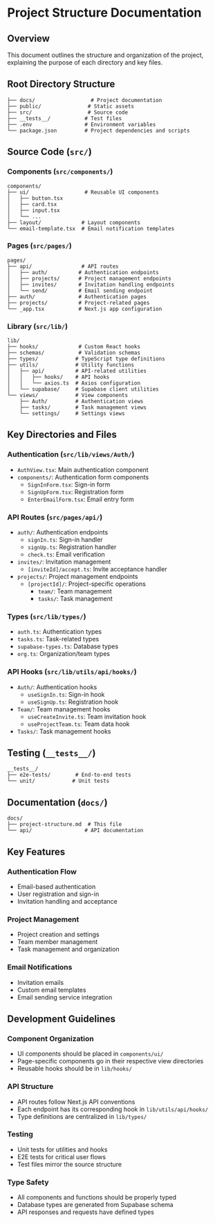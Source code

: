 # Project Structure Documentation

## Overview
This document outlines the structure and organization of the project, explaining the purpose of each directory and key files.

## Root Directory Structure
```
├── docs/                  # Project documentation
├── public/               # Static assets
├── src/                  # Source code
├── __tests__/           # Test files
├── .env                 # Environment variables
└── package.json         # Project dependencies and scripts
```

## Source Code (`src/`)

### Components (`src/components/`)
```
components/
├── ui/                  # Reusable UI components
│   ├── button.tsx
│   ├── card.tsx
│   ├── input.tsx
│   └── ...
├── layout/             # Layout components
└── email-template.tsx  # Email notification templates
```

### Pages (`src/pages/`)
```
pages/
├── api/                # API routes
│   ├── auth/          # Authentication endpoints
│   ├── projects/      # Project management endpoints
│   ├── invites/       # Invitation handling endpoints
│   └── send/          # Email sending endpoint
├── auth/              # Authentication pages
├── projects/          # Project-related pages
└── _app.tsx           # Next.js app configuration
```

### Library (`src/lib/`)
```
lib/
├── hooks/             # Custom React hooks
├── schemas/           # Validation schemas
├── types/            # TypeScript type definitions
├── utils/            # Utility functions
│   ├── api/          # API-related utilities
│   │   ├── hooks/    # API hooks
│   │   └── axios.ts  # Axios configuration
│   └── supabase/     # Supabase client utilities
└── views/            # View components
    ├── Auth/         # Authentication views
    ├── tasks/        # Task management views
    └── settings/     # Settings views
```

## Key Directories and Files

### Authentication (`src/lib/views/Auth/`)
- `AuthView.tsx`: Main authentication component
- `components/`: Authentication form components
  - `SignInForm.tsx`: Sign-in form
  - `SignUpForm.tsx`: Registration form
  - `EnterEmailForm.tsx`: Email entry form

### API Routes (`src/pages/api/`)
- `auth/`: Authentication endpoints
  - `signIn.ts`: Sign-in handler
  - `signUp.ts`: Registration handler
  - `check.ts`: Email verification
- `invites/`: Invitation management
  - `[inviteId]/accept.ts`: Invite acceptance handler
- `projects/`: Project management endpoints
  - `[projectId]/`: Project-specific operations
    - `team/`: Team management
    - `tasks/`: Task management

### Types (`src/lib/types/`)
- `auth.ts`: Authentication types
- `tasks.ts`: Task-related types
- `supabase-types.ts`: Database types
- `org.ts`: Organization/team types

### API Hooks (`src/lib/utils/api/hooks/`)
- `Auth/`: Authentication hooks
  - `useSignIn.ts`: Sign-in hook
  - `useSignUp.ts`: Registration hook
- `Team/`: Team management hooks
  - `useCreateInvite.ts`: Team invitation hook
  - `useProjectTeam.ts`: Team data hook
- `Tasks/`: Task management hooks

## Testing (`__tests__/`)
```
__tests__/
├── e2e-tests/        # End-to-end tests
└── unit/            # Unit tests
```

## Documentation (`docs/`)
```
docs/
├── project-structure.md  # This file
└── api/                 # API documentation
```

## Key Features

### Authentication Flow
- Email-based authentication
- User registration and sign-in
- Invitation handling and acceptance

### Project Management
- Project creation and settings
- Team member management
- Task management and organization

### Email Notifications
- Invitation emails
- Custom email templates
- Email sending service integration

## Development Guidelines

### Component Organization
- UI components should be placed in `components/ui/`
- Page-specific components go in their respective view directories
- Reusable hooks should be in `lib/hooks/`

### API Structure
- API routes follow Next.js API conventions
- Each endpoint has its corresponding hook in `lib/utils/api/hooks/`
- Type definitions are centralized in `lib/types/`

### Testing
- Unit tests for utilities and hooks
- E2E tests for critical user flows
- Test files mirror the source structure

### Type Safety
- All components and functions should be properly typed
- Database types are generated from Supabase schema
- API responses and requests have defined types
